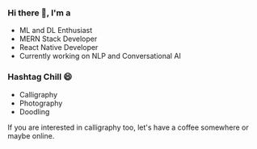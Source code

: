 ### Hi there 👋, I'm a

- ML and DL Enthusiast
- MERN Stack Developer 
- React Native Developer
- Currently working on NLP and Conversational AI


### Hashtag Chill 😄
- Calligraphy
- Photography
- Doodling

If you are interested in calligraphy too, let's have a coffee somewhere or maybe online.
<!--
**ahtrahdis7/ahtrahdis7** is a ✨ _special_ ✨ repository because its `README.md` (this file) appears on your GitHub profile.

Here are some ideas to get you started:

- 🔭 I’m currently working on ...
- 🌱 I’m currently learning ...
- 👯 I’m looking to collaborate on ...
- 🤔 I’m looking for help with ...
- 💬 Ask me about ...
- 📫 How to reach me: ...
- 😄 Pronouns: ...
- ⚡ Fun fact: ...
-->
